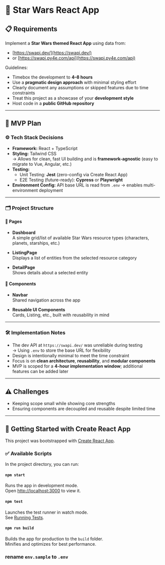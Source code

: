 # 🌌 Star Wars React App

## 📋 Requirements

Implement a **Star Wars themed React App** using data from:

- [https://swapi.dev/](https://swapi.dev/)
- or [https://swapi.py4e.com/api](https://swapi.py4e.com/api)

Guidelines:

- Timebox the development to **4–8 hours**
- Use a **pragmatic design approach** with minimal styling effort
- Clearly document any assumptions or skipped features due to time constraints
- Treat this project as a showcase of your **development style**
- Host code in a **public GitHub repository**

---

## 🚀 MVP Plan

### ⚙️ Tech Stack Decisions

- **Framework:** React + TypeScript
- **Styling:** Tailwind CSS  
  → Allows for clean, fast UI building and is **framework-agnostic** (easy to migrate to Vue, Angular, etc.)
- **Testing:**
  - Unit Testing: **Jest** (zero-config via Create React App)
  - E2E Testing (future-ready): **Cypress** or **Playwright**
- **Environment Config:** API base URL is read from `.env` → enables multi-environment deployment

---

### 🗂️ Project Structure

#### 📄 Pages

- **Dashboard**  
  A simple grid/list of available Star Wars resource types (characters, planets, starships, etc.)

- **ListingPage**  
  Displays a list of entities from the selected resource category

- **DetailPage**  
  Shows details about a selected entity

#### 🧩 Components

- **Navbar**  
  Shared navigation across the app

- **Reusable UI Components**  
  Cards, Listing, etc., built with reusability in mind

---

### 🛠 Implementation Notes

- The dev API at `https://swapi.dev/` was unreliable during testing  
  → Using `.env` to store the base URL for flexibility
- Design is intentionally minimal to meet the time constraint
- Focus is on **clean architecture**, **reusability**, and **modular components**
- MVP is scoped for a **4-hour implementation window**; additional features can be added later

---

## ⚠️ Challenges

- Keeping scope small while showing core strengths
- Ensuring components are decoupled and reusable despite limited time

---

## 🧪 Getting Started with Create React App

This project was bootstrapped with [Create React App](https://github.com/facebook/create-react-app).

### ✅ Available Scripts

In the project directory, you can run:

#### `npm start`

Runs the app in development mode.  
Open [http://localhost:3000](http://localhost:3000) to view it.

#### `npm test`

Launches the test runner in watch mode.  
See [Running Tests](https://facebook.github.io/create-react-app/docs/running-tests).

#### `npm run build`

Builds the app for production to the `build` folder.  
Minifies and optimizes for best performance.

### rename `env.sample` to `.env`
